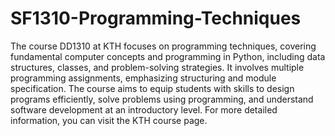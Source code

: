 # SF1310-Programming-Techniques
The course DD1310 at KTH focuses on programming techniques, covering fundamental computer concepts and programming in Python, including data structures, classes, and problem-solving strategies. It involves multiple programming assignments, emphasizing structuring and module specification. The course aims to equip students with skills to design programs efficiently, solve problems using programming, and understand software development at an introductory level. For more detailed information, you can visit the KTH course page.
